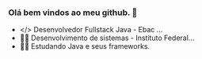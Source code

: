 ### Olá bem vindos ao meu github. 👋


- </> Desenvolvedor Fullstack Java - Ebac ...
- 🧑‍💻 Desenvolvimento de sistemas - Instituto Federal...
  <!-- 📚 Salesforce Developer ... -->
-  🙋‍♂️ Estudando Java e seus frameworks.






